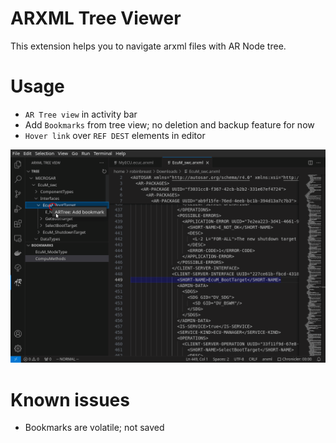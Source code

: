 # ARXML Tree Viewer
This extension helps you to navigate arxml files with AR Node tree.

# Usage
- `AR Tree view` in activity bar
- Add `Bookmarks` from tree view; no deletion and backup feature for now
- `Hover link` over `REF DEST` elements in editor

![Demo](https://github.com/robinbreast/vscode-arxml-tree/blob/main/resources/images/arxml-tree-demo.gif?raw=true)

# Known issues
- Bookmarks are volatile; not saved